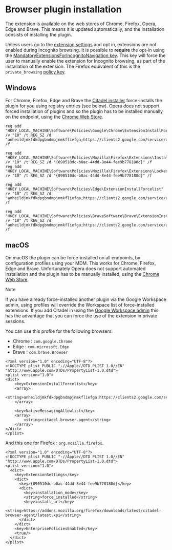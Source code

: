 # Browser plugin installation
The extension is available on the web stores of Chrome, Firefox, Opera, Edge and Brave. This means it is updated automatically, and the installation consists of installing the plugin.

Unless users go to the [extension settings](chrome://extensions/?id=bbngaikfcomdhkimbikmeeambhamkioi) and opt in, extensions are not enabled during Incognito browsing. It is possible to **require** the opt-in using the [MandatoryExtensionsForIncognitoNavigation key](https://chromeenterprise.google/policies/?policy=MandatoryExtensionsForIncognitoNavigation). This key will force the user to manually enable the extension for Incognito browsing, as part of the installation of the extension. The Firefox equivalent of this is the `private_browsing` [policy key](https://mozilla.github.io/policy-templates/).

## Windows
For Chrome, Firefox, Edge and Brave the [Citadel installer](https://github.com/avanwouwe/citadel-browser-agent/releases/latest) force-installs the plugin for you using registry entries (see below). Opera does not support forced installation of plugins and so the plugin has to be installed manually on the endpoint, using the [Chrome Web Store](https://chromewebstore.google.com/detail/citadel-browser-agent/anheildjmkfdkdpgbndmpjnmkfliefga/).

```
reg add "HKEY_LOCAL_MACHINE\Software\Policies\Google\Chrome\ExtensionInstallForcelist" /v "10" /t REG_SZ /d "anheildjmkfdkdpgbndmpjnmkfliefga;https://clients2.google.com/service/update2/crx" /f

reg add "HKEY_LOCAL_MACHINE\Software\Policies\Mozilla\Firefox\Extensions\Install" /v "10" /t REG_SZ /d "{090510dc-b0ac-44dd-8e44-fee9b778180d}" /f
reg add "HKEY_LOCAL_MACHINE\Software\Policies\Mozilla\Firefox\Extensions\Locked" /v "10" /t REG_SZ /d "{090510dc-b0ac-44dd-8e44-fee9b778180d}" /f

reg add "HKEY_LOCAL_MACHINE\Software\Policies\Edge\ExtensionInstallForcelist" /v "10" /t REG_SZ /d "anheildjmkfdkdpgbndmpjnmkfliefga;https://clients2.google.com/service/update2/crx" /f

reg add "HKEY_LOCAL_MACHINE\Software\Policies\BraveSoftware\Brave\ExtensionInstallForcelist" /v "10" /t REG_SZ /d "anheildjmkfdkdpgbndmpjnmkfliefga;https://clients2.google.com/service/update2/crx" /f
```


## macOS
On macOS the plugin can be force-installed on all endpoints, by configuration profiles using your MDM. This works for Chrome, Firefox, Edge and Brave. Unfortunately Opera does not support automated installation and the plugin has to be manually installed, using the [Chrome Web Store](https://chromewebstore.google.com/detail/citadel-browser-agent/anheildjmkfdkdpgbndmpjnmkfliefga/).

> [!NOTE]  
> If you have already force-installed another plugin via the Google Workspace admin, using profiles will override the Workspace list of force-installed extensions. If you add Citadel in using the [Google Workspace admin](https://admin.google.com/ac/chrome/apps/) this has the advantage that you can force the use of the extension in private sessions.

You can use this profile for the following browsers:
* Chrome : `com.google.Chrome`
* Edge : `com.microsoft.Edge` 
* Brave : `com.brave.Browser`

```
<?xml version="1.0" encoding="UTF-8"?>
<!DOCTYPE plist PUBLIC "-//Apple//DTD PLIST 1.0//EN" "http://www.apple.com/DTDs/PropertyList-1.0.dtd">
<plist version="1.0">
<dict>
    <key>ExtensionInstallForcelist</key>
    <array>
        <string>anheildjmkfdkdpgbndmpjnmkfliefga;https://clients2.google.com/service/update2/crx</string>
    </array>
    
    <key>NativeMessagingAllowlist</key>
    <array>
        <string>citadel.browser.agent</string>
    </array>
</dict>
</plist>
```

And this one for Firefox : `org.mozilla.firefox`.
```
<?xml version="1.0" encoding="UTF-8"?>
<!DOCTYPE plist PUBLIC "-//Apple//DTD PLIST 1.0//EN" "http://www.apple.com/DTDs/PropertyList-1.0.dtd">
<plist version="1.0">
  <dict>
    <key>ExtensionSettings</key>
    <dict>
      <key>{090510dc-b0ac-44dd-8e44-fee9b778180d}</key>
      <dict>
        <key>installation_mode</key>
        <string>force_installed</string>
        <key>install_url</key>
        <string>https://addons.mozilla.org/firefox/downloads/latest/citadel-browser-agent/latest.xpi</string>
      </dict>
    </dict>
    <key>EnterprisePoliciesEnabled</key>
    <true/>
  </dict>
</plist>
```


